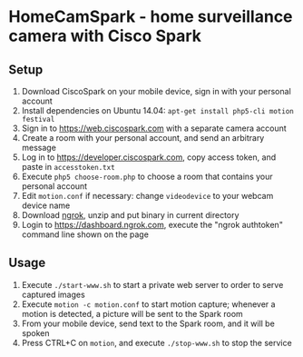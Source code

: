 # HomeCamSpark - home surveillance camera with Cisco Spark

## Setup

1. Download CiscoSpark on your mobile device, sign in with your personal account
2. Install dependencies on Ubuntu 14.04: `apt-get install php5-cli motion festival`
3. Sign in to <https://web.ciscospark.com> with a separate camera account
4. Create a room with your personal account, and send an arbitrary message
5. Log in to <https://developer.ciscospark.com>, copy access token, and paste in `accesstoken.txt`
6. Execute `php5 choose-room.php` to choose a room that contains your personal account
7. Edit `motion.conf` if necessary: change `videodevice` to your webcam device name
8. Download [ngrok](https://ngrok.com), unzip and put binary in current directory
9. Login to <https://dashboard.ngrok.com>, execute the "ngrok authtoken" command line shown on the page

## Usage

1. Execute `./start-www.sh` to start a private web server to order to serve captured images
2. Execute `motion -c motion.conf` to start motion capture; whenever a motion is detected, a picture will be sent to the Spark room
3. From your mobile device, send text to the Spark room, and it will be spoken
4. Press CTRL+C on `motion`, and execute `./stop-www.sh` to stop the service
